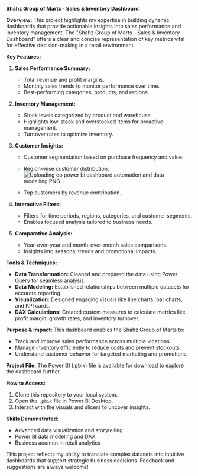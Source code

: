 **Shahz Group of Marts - Sales & Inventory Dashboard**

**Overview:**
This project highlights my expertise in building dynamic dashboards that provide actionable insights into sales performance and inventory management. The "Shahz Group of Marts - Sales & Inventory Dashboard" offers a clear and concise representation of key metrics vital for effective decision-making in a retail environment.

**Key Features:**

1. **Sales Performance Summary:**
   - Total revenue and profit margins.
   - Monthly sales trends to monitor performance over time.
   - Best-performing categories, products, and regions.

2. **Inventory Management:**
   - Stock levels categorized by product and warehouse.
   - Highlights low-stock and overstocked items for proactive management.
   - Turnover rates to optimize inventory.

3. **Customer Insights:**
   - Customer segmentation based on purchase frequency and value.
   - Region-wise customer distribution.![Uploading do power bi dashboard automation and data modelling.PNG…]()

   - Top customers by revenue contribution.

4. **Interactive Filters:**
   - Filters for time periods, regions, categories, and customer segments.
   - Enables focused analysis tailored to business needs.

5. **Comparative Analysis:**
   - Year-over-year and month-over-month sales comparisons.
   - Insights into seasonal trends and promotional impacts.

**Tools & Techniques:**
- **Data Transformation:** Cleaned and prepared the data using Power Query for seamless analysis.
- **Data Modeling:** Established relationships between multiple datasets for accurate reporting.
- **Visualization:** Designed engaging visuals like line charts, bar charts, and KPI cards.
- **DAX Calculations:** Created custom measures to calculate metrics like profit margin, growth rates, and inventory turnover.

**Purpose & Impact:**
This dashboard enables the Shahz Group of Marts to:
- Track and improve sales performance across multiple locations.
- Manage inventory efficiently to reduce costs and prevent stockouts.
- Understand customer behavior for targeted marketing and promotions.

**Project File:**
The Power BI (.pbix) file is available for download to explore the dashboard further.



**How to Access:**
1. Clone this repository to your local system.
2. Open the `.pbix` file in Power BI Desktop.
3. Interact with the visuals and slicers to uncover insights.

**Skills Demonstrated:**
- Advanced data visualization and storytelling
- Power BI data modeling and DAX
- Business acumen in retail analytics

This project reflects my ability to translate complex datasets into intuitive dashboards that support strategic business decisions. Feedback and suggestions are always welcome!

